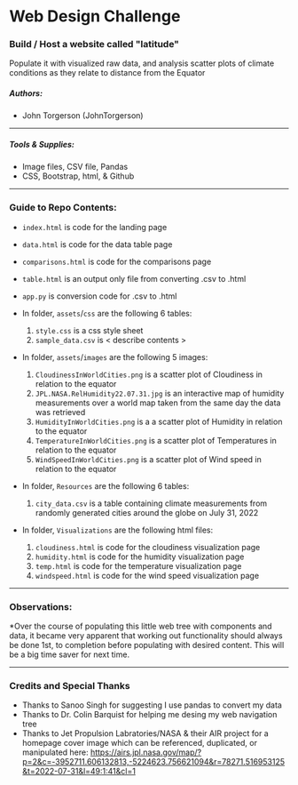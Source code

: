 # Web Design Challenge

### Build / Host a website called "latitude"
Populate it with visualized raw data, and analysis scatter plots of climate conditions as they relate to distance from the Equator

##### Authors:
* John Torgerson (JohnTorgerson)
---

##### Tools & Supplies:
* Image files, CSV file, Pandas
* CSS, Bootstrap, html, & Github
---

### Guide to Repo Contents:

* `index.html` is code for the landing page
* `data.html` is code for the data table page
* `comparisons.html` is code for the comparisons page
* `table.html` is an output only file from converting .csv to .html
* `app.py` is conversion code for .csv to .html

* In folder, `assets`/`css` are the following 6 tables:
    1. `style.css` is a css style sheet
    2. `sample_data.csv` is < describe contents >
   
* In folder, `assets`/`images` are the following 5 images:
    1. `CloudinessInWorldCities.png` is a scatter plot of Cloudiness in relation to the equator
    2. `JPL.NASA.RelHumidity22.07.31.jpg` is an interactive map of humidity measurements over a world map taken from the same day the data was retrieved
    3. `HumidityInWorldCities.png` is a a scatter plot of Humidity in relation to the equator
    4. `TemperatureInWorldCities.png` is a scatter plot of Temperatures in relation to the equator
    5. `WindSpeedInWorldCities.png` is a scatter plot of Wind speed in relation to the equator
    
* In folder, `Resources` are the following 6 tables:
    1. `city_data.csv` is a table containing climate measurements from randomly generated cities around the globe on July 31, 2022

* In folder, `Visualizations` are the following html files:
    1. `cloudiness.html` is code for the cloudiness visualization page
    2. `humidity.html` is code for the humidity visualization page
    3. `temp.html` is code for the temperature visualization page
    4. `windspeed.html` is code for the wind speed visualization page
---

### Observations:
*Over the course of populating this little web tree with components and data, it became very apparent that working out functionality should always be done 1st, to completion before populating with desired content. This will be a big time saver for next time. 

---

### Credits and Special Thanks

* Thanks to Sanoo Singh for suggesting I use pandas to convert my data
* Thanks to Dr. Colin Barquist for helping me desing my web navigation tree
* Thanks to Jet Propulsion Labratories/NASA & their AIR project for a homepage cover image which can be referenced, duplicated, or manipulated here: https://airs.jpl.nasa.gov/map/?p=2&c=-3952711.606132813,-5224623.756621094&r=78271.516953125&t=2022-07-31&l=49:1:41&cl=1 
